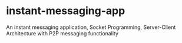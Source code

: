 # instant-messaging-app
An instant messaging application, Socket Programming, Server-Client Architecture with P2P messaging functionality
